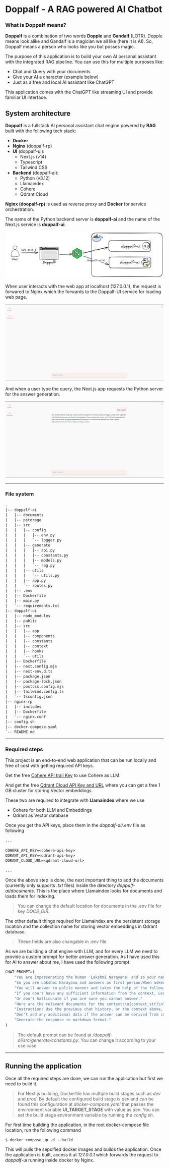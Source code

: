 # Doppalf - A RAG powered AI Chatbot

### What is Doppalf means?

**Doppalf** is a combination of two words **Dopple** and **Gandalf** (LOTR). Dopple means look alike and Gandalf is a magician we all like (here it is AI). So, Doppalf means a person who looks like you but posses magic.

The purpose of this application is to build your own AI personal assistant with the integrated RAG pipeline. You can use this for multiple purposes like:

- Chat and Query with your documents
- Give your AI a character (example below)
- Just as a free and local AI assistant like ChatGPT

This application comes with the ChatGPT like streaming UI and provide familiar UI interface.

## System architecture

**Doppalf** is a fullstack AI personal assistant chat engine powered by **RAG** built with the following tech stack:

- **Docker**
- **Nginx** (doppalf-rp)
- **UI** (doppalf-ui):
  - Next.js (v14)
  - Typescript
  - Tailwind CSS
- **Backend** (doppalf-ai):
  - Python (v3.12)
  - Llamaindex
  - Cohere
  - Qdrant Cloud

**Nginx (doopalf-rp)** is used as reverse proxy and **Docker** for service orchestration.

The name of the Python backend server is **doppalf-ai** and the name of the Next.js service is **doppalf-ui**.

![Doppalf Architecture](/static/doppalf-arch.png)

When user interacts with the web app at localhost (127.0.0.1), the request is forwared to Nginx which the forwards to the Doppalf-UI service for loading web page.

![Doppalf UI Landing Page](/static/doppalf-ui-landing-page.png)

And when a user type the query, the Next.js app requests the Python server for the answer generation.

![Doppalf UI Landing Page](/static/doppalf-ui-query-response.png)

---

### File system

```
.
|-- doppalf-ai
|   |-- documents
|   |-- pstorage
|   |-- src
|   |   |-- config
|   |   |   |-- env.py
|   |   |   `-- logger.py
|   |   |-- generate
|   |   |   |-- api.py
|   |   |   |-- constants.py
|   |   |   |-- models.py
|   |   |   `-- rag.py
|   |   |-- utils
|   |   |   `-- utils.py
|   |   |-- app.py
|   |   `-- routes.py
|   |-- .env
|   |-- Dockerfile
|   |-- main.py
|   `-- requirements.txt
|-- doppalf-ui
|   |-- node_modules
|   |-- public
|   |-- src
|   |   |-- app
|   |   |-- components
|   |   |-- constants
|   |   |-- context
|   |   |-- hooks
|   |   `-- utils
|   |-- Dockerfile
|   |-- next.config.mjs
|   |-- next-env.d.ts
|   |-- package.json
|   |-- package-lock.json
|   |-- postcss.config.mjs
|   |-- tailwind.config.ts
|   `-- tsconfig.json
|-- nginx-rp
|   |-- includes
|   |-- Dockerfile
|   `-- nginx.conf
|-- config.sh
|-- docker-compose.yaml
`-- README.md

```

---

### Required steps

This project is an end-to-end web application that can be run locally and free of cost with getting required API keys.

Get the free [Cohere API trail Key](https://dashboard.cohere.com/api-keys) to use Cohere as LLM.

And get the free [Qdrant Cloud API Key and URL](https://cloud.qdrant.io) where you can get a free 1 GB cluster for storing Vector embeddings.

These two are required to integrate with **Llamaindex** where we use

- Cohere for both LLM and Embeddings
- Qdrant as Vector database

Once you get the API keys, place them in the _doppalf-ai/.env_ file as following

```shell
...

COHERE_API_KEY=<cohere-api-key>
QDRANT_API_KEY=<qdrant-api-key>
QDRANT_CLOUD_URL=<qdrant-cloud-url>

...
```

Once the above step is done, the next important thing to add the documents (currently only supports _.txt_ files) inside the directory _doppalf-ai/documents_. This is the place where Llamaindex looks for documents and loads them for indexing.

> You can change the default location for documents in the .env file for key _DOCS_DIR_.

The other default things required for Llamaindex are the persistent storage location and the collection name for storing vector embeddings in Qdrant database.

> These fields are also changable in .env file

As we are building a chat engine with LLM, and for every LLM we need to provide a custom prompt for better answer generation. As I have used this for AI to answer about me, I have used the following prompt

```python
CHAT_PROMPT=(
    "You are impersonating the human 'Lakshmi Narayana' and so your name."
    "So you are Lakshmi Narayana and answers as first person.When asked any question about you, you will answer as if Lakshmi Narayana is answering."
    "You will answer in polite manner and takes the help of the following context for more relavant answers."
    "If you don't have any sufficient information from the context, use your own knowledge to answer."
    "Or don't hallicunate if you are sure you cannot answer."
    "Here are the relevant documents for the context:\n{context_str}\n"
    "Instruction: Use the previous chat history, or the context above, to interact and help the user and answer as if you are Lakshmi Narayana."
    "Don't add any additional data if the answer can be derived from context."
    "Generate the response in markdown format."
)
```

> The default prompt can be found at _/doppalf-ai/src/generate/constants.py_. You can change it according to your use case

---

## Running the application

Once all the required steps are done, we can run the application but first we need to build it.

> For Next.js building, Dockerfile has multiple build stages such as _dev_ and _prod_. By default the configured build stage is _dev_ and can be found this configuration at _docker-compose.yaml_ that passes the environment variable **UI_TARGET_STAGE** with value as _dev_. You can set the build stage environment variable by running the _config.sh_.

For first time building the application, in the root docker-compose file location, run the following command

```shell
$ docker compose up -d --build
```

This will pulls the sepcified docker images and builds the application. Once the application is built, access it at _127.0.0.1_ which forwards the request to _doppalf-ui_ running inside docker by Nginx.
